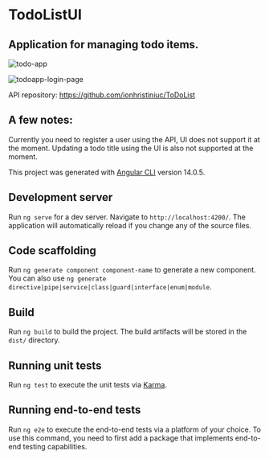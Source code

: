 # TodoListUI

## Application for managing todo items.

![todo-app](https://user-images.githubusercontent.com/10604108/178544581-74e4b107-9d33-4187-adeb-f735cc5426d4.png)

![todoapp-login-page](https://user-images.githubusercontent.com/10604108/178544691-d200e150-4537-442d-9da4-7fb9462ebbfd.png)

API repository: https://github.com/ionhristiniuc/ToDoList

## A few notes:
Currently you need to register a user using the API, UI does not support it at the moment.
Updating a todo title using the UI is also not supported at the moment.

This project was generated with [Angular CLI](https://github.com/angular/angular-cli) version 14.0.5.

## Development server

Run `ng serve` for a dev server. Navigate to `http://localhost:4200/`. The application will automatically reload if you change any of the source files.

## Code scaffolding

Run `ng generate component component-name` to generate a new component. You can also use `ng generate directive|pipe|service|class|guard|interface|enum|module`.

## Build

Run `ng build` to build the project. The build artifacts will be stored in the `dist/` directory.

## Running unit tests

Run `ng test` to execute the unit tests via [Karma](https://karma-runner.github.io).

## Running end-to-end tests

Run `ng e2e` to execute the end-to-end tests via a platform of your choice. To use this command, you need to first add a package that implements end-to-end testing capabilities.
